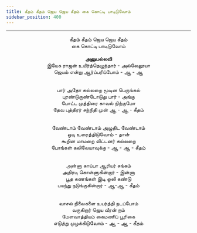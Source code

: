 ```yaml
---
title: கீதம் கீதம் ஜெய ஜெய கீதம் கை கொட்டி பாடிடுவோம்
sidebar_position: 400
---
```


---
<center>
கீதம் கீதம் ஜெய ஜெய கீதம்<br/>
கை கொட்டி பாடிடுவோம்<br/>
<br/><strong>அனுபல்லவி</strong><br/>
இயேசு ராஜன் உயிர்த்தெழுந்தார் - அல்லேலூயா<br/>
ஜெயம் என்று ஆர்ப்பரிப்போம் - ஆ - ஆ<br/><br/>

பார் அதோ கல்லறை மூடின பெருங்கல்<br/>
புரண்டுருண்டோடுது பார் - அங்கு<br/>
போட்ட முத்திரை காவல் நிற்குமோ<br/>
தேவ புத்திரர் சந்நிதி முன் ஆ - ஆ                    - கீதம்<br/><br/>

வேண்டாம் வேண்டாம் அழுதிட வேண்டாம்<br/>
ஓடி உரைத்திடுவோம் - தான்<br/>
கூறின மாமறை விட்டனர் கல்லறை<br/>
போங்கள் கலிலேயாவுக்கு - ஆ - ஆ                 - கீதம்<br/><br/>

அன்னா காய்பா ஆரியர் சங்கம்<br/>
அதிரடி கொள்ளுகின்றார் - இன்னா<br/>
பூத கணங்கள் இடி ஒலி கண்டு<br/>
பயந்து நடுங்குகின்றார் - ஆ-ஆ                    - கீதம்<br/><br/>

வாசல் நிலைகளை உயர்த்தி நடப்போம்<br/>
வருகிறார் ஜெய வீரன் நம்<br/>
மேளவாத்தியம் கைமணிப் பூரிகை<br/>
எடுத்து முழக்கிடுவோம் - ஆ - ஆ                    - கீதம்
</center>